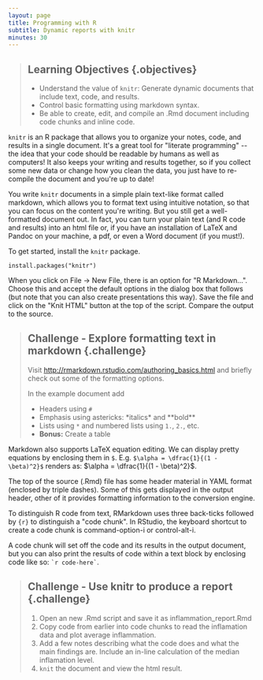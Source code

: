 ```yaml
---
layout: page
title: Programming with R
subtitle: Dynamic reports with knitr
minutes: 30
---
```




> ## Learning Objectives {.objectives}
>
> * Understand the value of `knitr`: Generate dynamic documents that include text, code, and results.
> * Control basic formatting using markdown syntax.
> * Be able to create, edit, and compile an .Rmd document including code chunks and inline code.

`knitr` is an R package that allows you to organize your notes, code, and results in a single document. It's a great tool for "literate programming" -- the idea that your code should be readable by humans as well as computers! It also keeps your writing and results together, so if you collect some new data or change how you clean the data, you just have to re-compile the document and you're up to date!

You write `knitr` documents in a simple plain text-like format called markdown, which allows you to format text using intuitive notation, so that you can focus on the content you're writing. But you still get a well-formatted document out. In fact, you can turn your plain text (and R code and results) into an html file or, if you have an installation of LaTeX and Pandoc on your machine, a pdf, or even a Word document (if you must!).

To get started, install the `knitr` package.


~~~{.r}
install.packages("knitr")
~~~

When you click on File -> New File, there is an option for "R Markdown...". Choose this and accept the default options in the dialog box that follows (but note that you can also create presentations this way). Save the file and click on the "Knit HTML" button at the top of the script. Compare the output to the source.

> ## Challenge - Explore formatting text in markdown {.challenge}
>
> Visit <http://rmarkdown.rstudio.com/authoring_basics.html> and briefly check out some of the formatting options. 
>
> In the example document add
> 
> * Headers using `#`
> * Emphasis using astericks:  \*italics\* and \*\*bold\*\*
> * Lists using `*` and numbered lists using `1.`, `2.`, etc.
> * **Bonus:** Create a table

Markdown also supports LaTeX equation editing. We can display pretty equations by enclosing them in `$`. E.g. `$\alpha = \dfrac{1}{(1 - \beta)^2}$` renders as: $\alpha = \dfrac{1}{(1 - \beta)^2}$.

The top of the source (.Rmd) file has some header material in YAML format (enclosed by triple dashes). Some of this gets displayed in the output header, other of it provides formatting information to the conversion engine. 

To distinguish R code from text, RMarkdown uses three back-ticks followed by `{r}` to distinguish a "code chunk". In RStudio, the keyboard shortcut to create a code chunk is command-option-i or control-alt-i.

A code chunk will set off the code and its results in the output document, but you can also print the results of code within a text block by enclosing code like so: `` `r code-here` ``.

> ## Challenge - Use knitr to produce a report {.challenge}
>
> 1. Open an new .Rmd script and save it as inflammation_report.Rmd
> 2. Copy code from earlier into code chunks to read the inflamation data and plot average inflammation.
> 3. Add a few notes describing what the code does and what the main findings are. Include an in-line calculation of the median inflamation level.
> 4. `knit` the document and view the html result.
